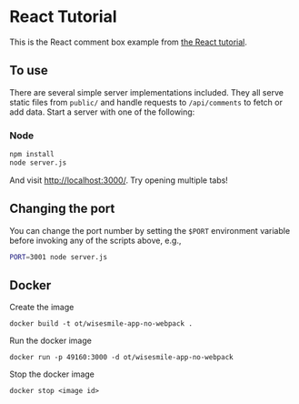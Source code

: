 # React Tutorial

This is the React comment box example from
[the React tutorial](http://facebook.github.io/react/docs/tutorial.html).

## To use

There are several simple server implementations included. They all serve static
files from `public/` and handle requests to `/api/comments` to fetch or add data.
Start a server with one of the following:

### Node

```sh
npm install
node server.js
```

And visit <http://localhost:3000/>. Try opening multiple tabs!

## Changing the port

You can change the port number by setting the `$PORT` environment variable
before invoking any of the scripts above, e.g.,

```sh
PORT=3001 node server.js
```

## Docker

Create the image

```
docker build -t ot/wisesmile-app-no-webpack .
```

Run the docker image

```
docker run -p 49160:3000 -d ot/wisesmile-app-no-webpack
```

Stop the docker image

```
docker stop <image id>
```
